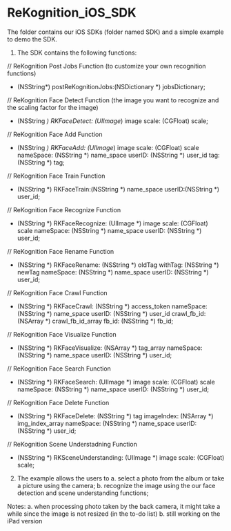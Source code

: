 ReKognition_iOS_SDK
===================

The folder contains our iOS SDKs (folder named SDK) and a simple example to demo the SDK.

1. The SDK contains the following functions:

// ReKognition Post Jobs Function (to customize your own recognition functions)
+ (NSString*) postReKognitionJobs:(NSDictionary *) jobsDictionary;

// ReKognition Face Detect Function (the image you want to recognize and the scaling factor for the image)
+ (NSString *) RKFaceDetect: (UIImage*) image
                      scale: (CGFloat) scale;

// ReKognition Face Add Function
+ (NSString *) RKFaceAdd: (UIImage*) image
                   scale: (CGFloat) scale
               nameSpace: (NSString *) name_space
                  userID: (NSString *) user_id
                     tag: (NSString *) tag;

// ReKognition Face Train Function
+ (NSString *) RKFaceTrain:(NSString *) name_space
                    userID:(NSString *) user_id;

// ReKognition Face Recognize Function
+ (NSString *) RKFaceRecognize: (UIImage *) image
                         scale: (CGFloat) scale
                     nameSpace: (NSString *) name_space
                        userID: (NSString *) user_id;

// ReKognition Face Rename Function
+ (NSString *) RKFaceRename: (NSString *) oldTag
                    withTag: (NSString *) newTag
                  nameSpace: (NSString *) name_space
                     userID: (NSString *) user_id;

// ReKognition Face Crawl Function
+ (NSString *) RKFaceCrawl: (NSString *) access_token
                 nameSpace: (NSString *) name_space
                    userID: (NSString *) user_id
               crawl_fb_id: (NSArray *) crawl_fb_id_array
                     fb_id: (NSString *) fb_id;

// ReKognition Face Visualize Function
+ (NSString *) RKFaceVisualize: (NSArray *) tag_array
                     nameSpace: (NSString *) name_space
                        userID: (NSString *) user_id;

// ReKognition Face Search Function
+ (NSString *) RKFaceSearch: (UIImage *) image
                      scale: (CGFloat) scale
                  nameSpace: (NSString *) name_space
                     userID: (NSString *) user_id;

// ReKognition Face Delete Function
+ (NSString *) RKFaceDelete: (NSString *) tag
                 imageIndex: (NSArray *) img_index_array
                  nameSpace: (NSString *) name_space
                     userID: (NSString *) user_id;

// ReKognition Scene Understadning Function
+ (NSString *) RKSceneUnderstanding: (UIImage *) image
                              scale: (CGFloat) scale;


                              
2. The example allows the users to 
a. select a photo from the album or take a picture using the camera; 
b. recognize the image using the our face detection and scene understanding functions;

Notes: 
a. when processing photo taken by the back camera, it might take a while since the image is not resized (in the to-do list)
b. still working on the iPad version


